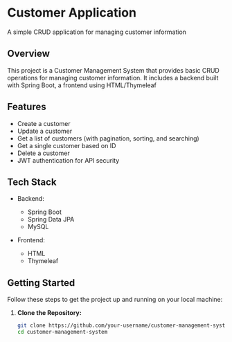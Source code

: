 # Customer Application

A simple CRUD application for managing customer information

## Overview

This project is a Customer Management System that provides basic CRUD operations for managing customer information. It includes a backend built with Spring Boot, a frontend using HTML/Thymeleaf

## Features

- Create a customer
- Update a customer
- Get a list of customers (with pagination, sorting, and searching)
- Get a single customer based on ID
- Delete a customer
- JWT authentication for API security

## Tech Stack

- Backend:
  - Spring Boot
  - Spring Data JPA
  - MySQL

- Frontend:
  - HTML
  - Thymeleaf

## Getting Started

Follow these steps to get the project up and running on your local machine:

1. **Clone the Repository:**
   ```bash
   git clone https://github.com/your-username/customer-management-system.git
   cd customer-management-system
